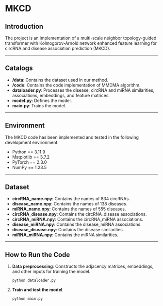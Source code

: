 # MKCD  

## Introduction  
The project  is an implementation of a multi-scale neighbor topology-guided transformer with Kolmogorov-Arnold network enhanced feature learning for circRNA and disease association prediction (MKCD). 

---

## Catalogs  
- **/data**: Contains the dataset used in our method.
- **/code**: Contains the code implementation of MMDMA algorithm.
- **dataloader.py**: Processes the disease, circRNA and miRNA similarities, associations, embeddings, and feature matrices.
- **model.py**: Defines the model.
- **main.py**: Trains the model.

---

## Environment  
The MKCD code has been implemented and tested in the following development environment: 

- Python == 3.11.9 
- Matplotlib == 3.7.2
- PyTorch == 2.3.0
- NumPy == 1.23.5
---

## Dataset  
- **circRNA_name.npy**: Contains the names of 834 circRNAs.  
- **disease_name.npy**: Contains the names of 138 diseases.
- **miRNA_name.npy**: Contains the names of 555 diseases.
- **circRNA_disease.npy**: Contains the circRNA_disease associations.  
- **circRNA_miRNA.npy**: Contains the circRNA_miRNA associations.  
- **disease_miRNA.npy**: Contains the disease_miRNA associations.  
- **disease_disease.npy**: Contains the disease similarities.  
- **miRNA_miRNA.npy**: Contains the miRNA similarities.  

---

## How to Run the Code  
1. **Data preprocessing**: Constructs the adjacency matrices, embeddings, and other inputs for training the model.  
    ```bash
    python dataloader.py
    ```  

2. **Train and test the model**.  
    ```bash
    python main.py
    ```  
